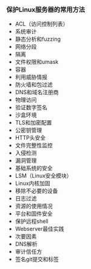 ### 保护Linux服务器的常用方法
- ACL（访问控制列表）
- 系统审计
- 静态分析和fuzzing
- 网络分段
- 隔离
- 文件权限和umask
- 容器
- 利用威胁情报
- 防火墙和包过滤
- DNS和域名注册商
- 物理访问
- 验证数字签名
- 沙盒环境
- TLS和加密配置
- 公密钥管理
- HTTP头安全
- 文件完整性监控
- 入侵检测
- 漏洞管理
- 基础系统的安全
- LSM（Linux安全模块）
- Linux内核加固
- 移除不必要的设备
- 日志过滤
- 资源的使用情况
- 平台和固件安全
- 保护远程shell
- Webserver最佳实践
- 次要因素
- DNS解析
- 审计信任方
- 签名git提交和标签
